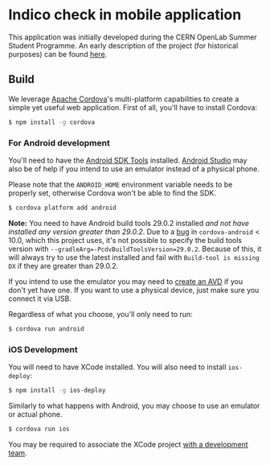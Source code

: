 # Indico check in mobile application

This application was initially developed during the CERN OpenLab Summer Student Programme.
An early description of the project (for historical purposes) can be found [here].

[here]: http://indico-software.org/wiki/User/Dev/ETicket

## Build

We leverage [Apache Cordova](https://cordova.apache.org/)'s multi-platform capabilities to create a simple yet useful
web application.
First of all, you'll have to install Cordova:

```sh
$ npm install -g cordova
```

### For Android development

You'll need to have the [Android SDK Tools](https://developer.android.com/studio/releases/sdk-tools.html) installed.
[Android Studio](https://developer.android.com/studio/index.html) may also be of help if you intend to use an emulator
instead of a physical phone.

Please note that the `ANDROID_HOME` environment variable needs to be properly set, otherwise Cordova won't be able to
find the SDK.

```sh
$ cordova platform add android
```

**Note:** You need to have Android build tools 29.0.2 installed *and not have installed any version greater than 29.0.2*.
Due to a [bug](https://github.com/apache/cordova-android/issues/1290) in `cordova-android` < 10.0, which this project uses,
it's not possible to specify the build tools version with `--gradleArg=-PcdvBuildToolsVersion=29.0.2`. Because of this, it
will always try to use the latest installed and fail with `Build-tool is missing DX` if they are greater than 29.0.2.

If you intend to use the emulator you may need to [create an AVD](https://developer.android.com/studio/run/managing-avds.html)
if you don't yet have one. If you want to use a physical device, just make sure you connect it via USB.

Regardless of what you choose, you'll only need to run:

```sh
$ cordova run android
```


### iOS Development

You will need to have XCode installed. You will also need to install `ios-deploy`:

```sh
$ npm install -g ios-deploy
```

Similarly to what happens with Android, you may choose to use an emulator or actual phone.

```sh
$ cordova run ios
```

You may be required to associate the XCode project [with a development team](https://stackoverflow.com/a/41217410/682095).
